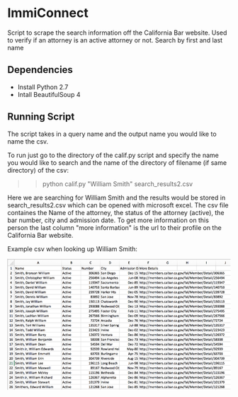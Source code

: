 # ImmiConnect
Script to scrape the search information off the California Bar website. 
Used to verify if an attorney is an active attorney or not. Search by first and last name


## Dependencies
- Install Python 2.7
- Intall BeautifulSoup 4
## Running Script
The script takes in a query name and the output name you would like to name the csv.

To run just go to the directory of the calif.py script
and specify the name you would like to search and the name of the directory of filename (if same directory) of the csv:

>> python calif.py "William Smith" search_results2.csv

Here we are searching for William Smith and the results would be stored in search_results2.csv which can be opened with microsoft excel.
The csv file containes the Name of the attorney, the status of the attorney (active), the bar number, city and admission date. To get more
information on this person the last column "more information" is the url to their profile on the California Bar website. 

Example csv when looking up William Smith:

![alt text](https://raw.githubusercontent.com/michellebecerra/ImmiConnect/master/search_result2.png)

